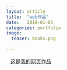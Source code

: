 ```yaml
---
layout: article
title:  "web作品"
date:   2018-01-05 
categories: portfolio
image:
  teaser: books.png
  
---
```

    [这是我的网页作品]( https://yanxinshu.github.io/portfolio/branch/index.html)
